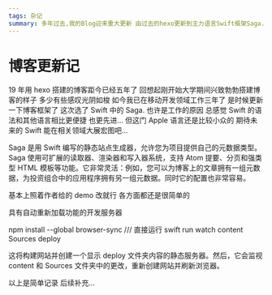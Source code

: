```yaml
---
tags: 杂记
summary: 多年过去,我的Blog迎来重大更新 由过去的hexo更新到主力语言Swift框架Saga.
---
```


# 博客更新记

19 年用 hexo 搭建的博客距今已经五年了 回想起刚开始大学期间兴致勃勃搭建博客的样子 多少有些感叹光阴如梭 如今我已在移动开发领域工作三年了 是时候更新一下博客框架了 这次选了 Swift 中的 Saga. 也许是工作的原因 总感觉 Swift 的语法和其他语言相比更便捷 也更先进… 但这门 Apple 语言还是比较小众的 期待未来的 Swift 能在相关领域大展宏图吧...

Saga 是用 Swift 编写的静态站点生成器，允许您为项目提供自己的元数据类型。 Saga 使用可扩展的读取器、渲染器和写入器系统，支持 Atom 提要、分页和强类型 HTML 模板等功能。它非常灵活：例如，您可以为博客上的文章拥有一组元数据，为投资组合中的应用程序拥有另一组元数据。同时它的配置也非常容易。

基本上照着作者给的 demo 改就行 各方面都还是很简单的

具有自动重新加载功能的开发服务器

npm install --global browser-sync
/// 直接运行
swift run watch content Sources deploy

这将构建网站并创建一个显示 deploy 文件夹内容的静态服务器。然后，它会监视 content 和 Sources 文件夹中的更改，重新创建网站并刷新浏览器。

以上是简单记录 后续补充...

